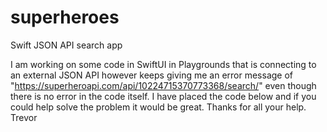 # superheroes
Swift JSON API search app

I am working on some code in SwiftUI in Playgrounds that is connecting to an external JSON API however keeps giving me an error message of "https://superheroapi.com/api/10224715370773368/search/" even though there is no error in the code itself. I have placed the code below and if you could help solve the problem it would be great. Thanks for all your help.
Trevor
